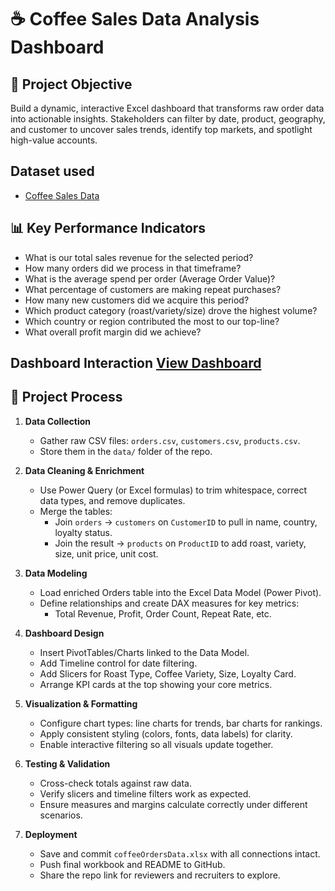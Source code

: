 # ☕ Coffee Sales Data Analysis Dashboard

## 🎯 Project Objective
Build a dynamic, interactive Excel dashboard that transforms raw order data into actionable insights. Stakeholders can filter by date, product, geography, and customer to uncover sales trends, identify top markets, and spotlight high-value accounts.

## Dataset used
- <a href="https://github.com/Kowsi2003/Data-Analysis-Dashboard/blob/main/coffeeOrdersData.xlsx">Coffee Sales Data</a>

## 📊 Key Performance Indicators
- What is our total sales revenue for the selected period?  
- How many orders did we process in that timeframe?  
- What is the average spend per order (Average Order Value)?  
- What percentage of customers are making repeat purchases?  
- How many new customers did we acquire this period?  
- Which product category (roast/variety/size) drove the highest volume? 
- Which country or region contributed the most to our top-line?  
- What overall profit margin did we achieve?  

## Dashboard Interaction <a href="https://github.com/Kowsi2003/Data-Analysis-Dashboard/blob/main/Dashboard.png">View Dashboard</a>

## 🚀 Project Process
1. **Data Collection**  
   - Gather raw CSV files: `orders.csv`, `customers.csv`, `products.csv`.  
   - Store them in the `data/` folder of the repo.

2. **Data Cleaning & Enrichment**  
   - Use Power Query (or Excel formulas) to trim whitespace, correct data types, and remove duplicates.  
   - Merge the tables:  
     - Join `orders` → `customers` on `CustomerID` to pull in name, country, loyalty status.  
     - Join the result → `products` on `ProductID` to add roast, variety, size, unit price, unit cost.

3. **Data Modeling**  
   - Load enriched Orders table into the Excel Data Model (Power Pivot).  
   - Define relationships and create DAX measures for key metrics:  
     - Total Revenue, Profit, Order Count, Repeat Rate, etc.

4. **Dashboard Design**  
   - Insert PivotTables/Charts linked to the Data Model.  
   - Add Timeline control for date filtering.  
   - Add Slicers for Roast Type, Coffee Variety, Size, Loyalty Card.  
   - Arrange KPI cards at the top showing your core metrics.

5. **Visualization & Formatting**  
   - Configure chart types: line charts for trends, bar charts for rankings.  
   - Apply consistent styling (colors, fonts, data labels) for clarity.  
   - Enable interactive filtering so all visuals update together.

6. **Testing & Validation**  
   - Cross-check totals against raw data.  
   - Verify slicers and timeline filters work as expected.  
   - Ensure measures and margins calculate correctly under different scenarios.

7. **Deployment**  
   - Save and commit `coffeeOrdersData.xlsx` with all connections intact.  
   - Push final workbook and README to GitHub.  
   - Share the repo link for reviewers and recruiters to explore.



